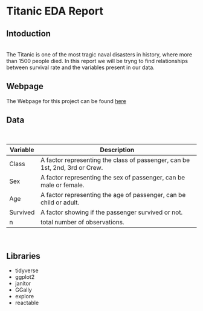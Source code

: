 # Titanic EDA Report

## Intoduction
<br>
The Titanic is one of the most tragic naval disasters in history, where more than 1500 people died. 
In this report we will be tryng to find relationships between survival rate and the variables present in our data. 

<br>

## Webpage

The Webpage for this project can be found [here](https://mhaln3mi.github.io/Portfolio-Project-1//Report.html)

## Data 
<br>

| Variable      | Description |
| ----------- | ----------- |
| Class      | A factor representing the class of passenger, can be 1st, 2nd, 3rd or Crew.       |
| Sex   | A factor representing the sex of passenger, can be male or female.       |
| Age   | A factor representing the age of passenger, can be child or adult.        |
| Survived   | A factor showing if the passenger survived or not.        |
| n   | total number of observations.        |

 <br>
 
 ## Libraries
 
- tidyverse
- ggplot2
- janitor
- GGally
- explore
- reactable
